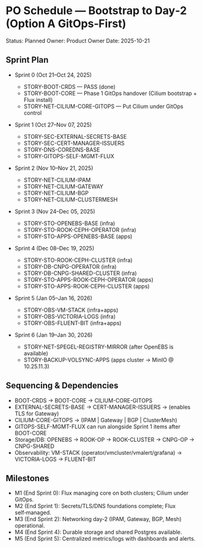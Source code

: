 # PO Schedule — Bootstrap to Day‑2 (Option A GitOps‑First)

Status: Planned
Owner: Product Owner
Date: 2025-10-21

## Sprint Plan

- Sprint 0 (Oct 21–Oct 24, 2025)
  - STORY-BOOT-CRDS — PASS (done)
  - STORY-BOOT-CORE — Phase 1 GitOps handover (Cilium bootstrap + Flux install)
  - STORY-NET-CILIUM-CORE-GITOPS — Put Cilium under GitOps control

- Sprint 1 (Oct 27–Nov 07, 2025)
  - STORY-SEC-EXTERNAL-SECRETS-BASE
  - STORY-SEC-CERT-MANAGER-ISSUERS
  - STORY-DNS-COREDNS-BASE
  - STORY-GITOPS-SELF-MGMT-FLUX

- Sprint 2 (Nov 10–Nov 21, 2025)
  - STORY-NET-CILIUM-IPAM
  - STORY-NET-CILIUM-GATEWAY
  - STORY-NET-CILIUM-BGP
  - STORY-NET-CILIUM-CLUSTERMESH

- Sprint 3 (Nov 24–Dec 05, 2025)
  - STORY-STO-OPENEBS-BASE (infra)
  - STORY-STO-ROOK-CEPH-OPERATOR (infra)
  - STORY-STO-APPS-OPENEBS-BASE (apps)

- Sprint 4 (Dec 08–Dec 19, 2025)
  - STORY-STO-ROOK-CEPH-CLUSTER (infra)
  - STORY-DB-CNPG-OPERATOR (infra)
  - STORY-DB-CNPG-SHARED-CLUSTER (infra)
  - STORY-STO-APPS-ROOK-CEPH-OPERATOR (apps)
  - STORY-STO-APPS-ROOK-CEPH-CLUSTER (apps)

- Sprint 5 (Jan 05–Jan 16, 2026)
  - STORY-OBS-VM-STACK (infra+apps)
  - STORY-OBS-VICTORIA-LOGS (infra)
  - STORY-OBS-FLUENT-BIT (infra+apps)

- Sprint 6 (Jan 19–Jan 30, 2026)
  - STORY-NET-SPEGEL-REGISTRY-MIRROR (after OpenEBS is available)
  - STORY-BACKUP-VOLSYNC-APPS (apps cluster → MinIO @ 10.25.11.3)

## Sequencing & Dependencies

- BOOT-CRDS → BOOT-CORE → CILIUM-CORE-GITOPS
- EXTERNAL-SECRETS-BASE → CERT-MANAGER-ISSUERS → (enables TLS for Gateway)
- CILIUM-CORE-GITOPS → (IPAM | Gateway | BGP | ClusterMesh)
- GITOPS-SELF-MGMT-FLUX can run alongside Sprint 1 items after BOOT-CORE
- Storage/DB: OPENEBS → ROOK-OP → ROOK-CLUSTER → CNPG-OP → CNPG-SHARED
- Observability: VM-STACK (operator/vmcluster/vmalert/grafana) → VICTORIA-LOGS → FLUENT-BIT

## Milestones

- M1 (End Sprint 0): Flux managing core on both clusters; Cilium under GitOps.
- M2 (End Sprint 1): Secrets/TLS/DNS foundations complete; Flux self‑managed.
- M3 (End Sprint 2): Networking day‑2 (IPAM, Gateway, BGP, Mesh) operational.
- M4 (End Sprint 4): Durable storage and shared Postgres available.
- M5 (End Sprint 5): Centralized metrics/logs with dashboards and alerts.
